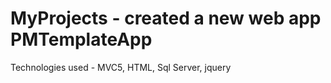# MyProjects - created a new web app PMTemplateApp
Technologies used - MVC5, HTML, Sql Server, jquery
